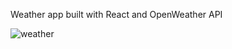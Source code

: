 Weather app built with React and OpenWeather API

![weather](https://user-images.githubusercontent.com/74523461/117514653-6325a780-af62-11eb-8c05-d1173cb8dbea.PNG)
